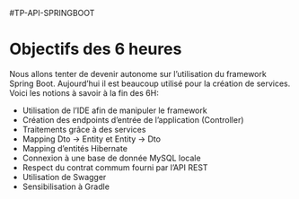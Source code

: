 #TP-API-SPRINGBOOT

# Objectifs des 6 heures

Nous allons tenter de devenir autonome sur l’utilisation du framework Spring Boot. Aujourd’hui il est beaucoup utilisé pour la création de services. Voici les notions à savoir à la fin des 6H:

- Utilisation de l’IDE afin de manipuler le framework
- Création des endpoints d’entrée de l’application (Controller)
- Traitements grâce à des services
- Mapping Dto → Entity et Entity → Dto
- Mapping d’entités Hibernate
- Connexion à une base de donnée MySQL locale
- Respect du contrat commum fourni par l’API REST
- Utilisation de Swagger
- Sensibilisation à Gradle
